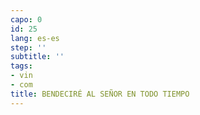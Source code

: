 ```yaml
---
capo: 0
id: 25
lang: es-es
step: ''
subtitle: ''
tags:
- vin
- com
title: BENDECIRÉ AL SEÑOR EN TODO TIEMPO
---
```

